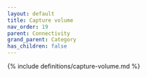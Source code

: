 ```yaml
---
layout: default
title: Capture volume
nav_order: 19
parent: Connectivity
grand_parent: Category
has_children: false
---
```

{% include definitions/capture-volume.md %}
